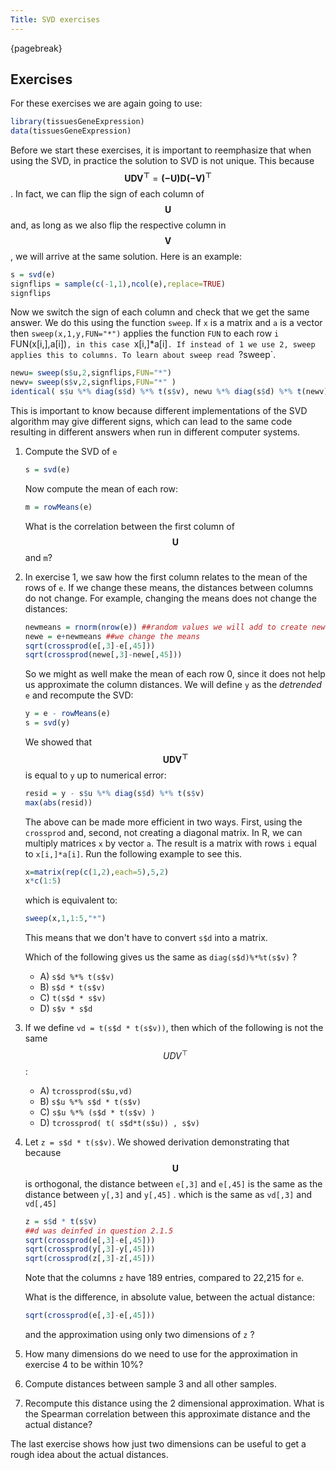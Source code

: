 ```yaml
---
Title: SVD exercises
---
```


{pagebreak} 

## Exercises

For these exercises we are again going to use:


```r
library(tissuesGeneExpression)
data(tissuesGeneExpression)
```

Before we start these exercises, it is important to reemphasize that when using the SVD, in practice the solution to SVD is not unique. This because $$\mathbf{UDV^\top} = \mathbf{ (-U) D (-V)^\top}$$. In fact, we can flip the sign of each column of $$\mathbf{U}$$ and, as long as we also flip the respective column in $$\mathbf{V}$$, we will arrive at the same solution. Here is an example:


```r
s = svd(e)
signflips = sample(c(-1,1),ncol(e),replace=TRUE)
signflips
```

Now we switch the sign of each column and check that we get the same answer. We do this using the function `sweep`. If `x` is a matrix and `a` is a vector then `sweep(x,1,y,FUN="*")` applies the function `FUN` to each row `i` FUN(x[i,],a[i])`, in this case `x[i,]*a[i]`. If instead of 1 we use 2, sweep applies this to columns. To learn about sweep read `?sweep`. 


```r
newu= sweep(s$u,2,signflips,FUN="*")
newv= sweep(s$v,2,signflips,FUN="*" )
identical( s$u %*% diag(s$d) %*% t(s$v), newu %*% diag(s$d) %*% t(newv))
```

This is important to know because different implementations of the SVD algorithm may give different signs, which can lead to the same code resulting in different answers when run in different computer systems.

1. Compute the SVD of `e`

    
    ```r
    s = svd(e)
    ```

    Now compute the mean of each row:

    
    ```r
    m = rowMeans(e)
    ```

    What is the correlation between the first column of $$\mathbf{U}$$ and `m`?


2. In exercise 1, we saw how the first column relates to the mean of the rows of `e`. If we change these means, the distances between columns do not change. For example, changing the means does not change the distances:

    
    ```r
    newmeans = rnorm(nrow(e)) ##random values we will add to create new means
    newe = e+newmeans ##we change the means
    sqrt(crossprod(e[,3]-e[,45]))
    sqrt(crossprod(newe[,3]-newe[,45])) 
    ```

    So we might as well make the mean of each row 0, since it does not help us approximate the column distances. We will define `y` as the _detrended_ `e` and recompute the SVD:

    
    ```r
    y = e - rowMeans(e)
    s = svd(y)
    ```

    We showed that $$\mathbf{UDV^\top}$$ is equal to `y` up to numerical error:
  
    
    ```r
    resid = y - s$u %*% diag(s$d) %*% t(s$v)
    max(abs(resid))
    ```

    The above can be made more efficient in two ways. First, using the `crossprod` and, second, not creating a diagonal matrix. In R, we can multiply matrices `x` by vector `a`. The result is a matrix with rows `i` equal to `x[i,]*a[i]`. Run the following example to see this.

    
    ```r
    x=matrix(rep(c(1,2),each=5),5,2)
    x*c(1:5)
    ```

    which is equivalent to:

    
    ```r
    sweep(x,1,1:5,"*")
    ```

    This means that we don't have to convert `s$d` into a matrix. 

    Which of the following gives us the same as `diag(s$d)%*%t(s$v)` ?
    
    - A) `s$d %*% t(s$v)`
    - B) `s$d * t(s$v)`
    - C) `t(s$d * s$v)`
    - D) `s$v * s$d`




3. If we define `vd = t(s$d * t(s$v))`, then which of the following is not the same  $$UDV^\top$$:
    - A) `tcrossprod(s$u,vd)`
    - B) `s$u %*% s$d * t(s$v)`
    - C) `s$u %*% (s$d * t(s$v) )`
    - D) `tcrossprod( t( s$d*t(s$u)) , s$v)`




4. Let `z = s$d * t(s$v)`. We showed derivation demonstrating that because $$\mathbf{U}$$ is orthogonal, the distance between `e[,3]` and `e[,45]` is the same as the distance between `y[,3]` and `y[,45]` . which is the same as `vd[,3]` and `vd[,45]`


    
    ```r
    z = s$d * t(s$v)
    ##d was deinfed in question 2.1.5
    sqrt(crossprod(e[,3]-e[,45]))
    sqrt(crossprod(y[,3]-y[,45]))
    sqrt(crossprod(z[,3]-z[,45]))
    ```

    Note that the columns `z` have 189 entries, compared to 22,215 for `e`. 

    What is the difference, in absolute value, between the actual distance: 
    
    
    ```r
    sqrt(crossprod(e[,3]-e[,45]))
    ```
    
    and the approximation using only two dimensions of `z` ?





5. How many dimensions do we need to use for the approximation in exercise 4 to be within 10%?




6. Compute distances between sample 3 and all other samples.


7. Recompute this distance using the 2 dimensional approximation. 
    What is the Spearman correlation between this approximate distance and the actual distance?



The last exercise shows how just two dimensions can be useful to get a rough idea about the actual distances.

